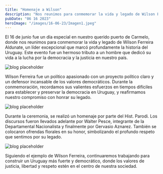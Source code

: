 ```yaml
---
title: "Homenaje a Wilson"
description: "Nos reunimos para conmemorar la vida y legado de Wilson Ferreira Aldunate"
pubDate: "06 16 2023"
heroImage: "/images/16-06-23/Imagen1.jpeg"
---
```


El 16 de junio fue un día especial en nuestro querido puerto de Carmelo, donde nos reunimos para conmemorar la vida y legado de Wilson Ferreira Aldunate, un líder excepcional que marcó profundamente la historia del Uruguay. Este evento fue un hermoso tributo a un hombre que dedicó su vida a la lucha por la democracia y la justicia en nuestro país.

![blog placeholder](/images/16-06-23/Imagen2.jpeg)

Wilson Ferreira fue un político apasionado con un proyecto político claro y un defensor incansable de los valores democráticos. Durante la conmemoración, recordamos sus valientes esfuerzos en tiempos difíciles para establecer y preservar la democracia en Uruguay, y reafirmamos nuestro compromiso con honrar su legado.

![blog placeholder](/images/16-06-23/Imagen4.jpeg)

Durante la ceremonia, se realizó un homenaje por parte del Hist. Parodi. Los discursos fueron llevados adelante por Walter Pesce, integrante de la Departamental Nacionalista y finalmente por Gervasio Aznarez. También se colocaron ofrendas florales en su honor, simbolizando el profundo respeto que sentimos por su legado.

![blog placeholder](/images/16-06-23/Imagen5.jpeg)

Siguiendo el ejemplo de Wilson Ferreira, continuaremos trabajando para construir un Uruguay más fuerte y democrático, donde los valores de justicia, libertad y respeto estén en el centro de nuestra sociedad.

